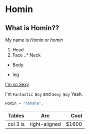 # Homin
## What is Homin??

My name is *Homin* or _homin_

1. Head
2. Face
..* Neck
* Body
+ leg

[I'm so Sexy](https://naver.com)

I'm `Fantastic Boy` and `Sexy Boy` Yeah.

```javascript
Homin = "hahaha";
```

|Tables     | Are         |Cool |
|-----------|:-----------:|----:|
|col 3 is   |right-aligned|$1600|

